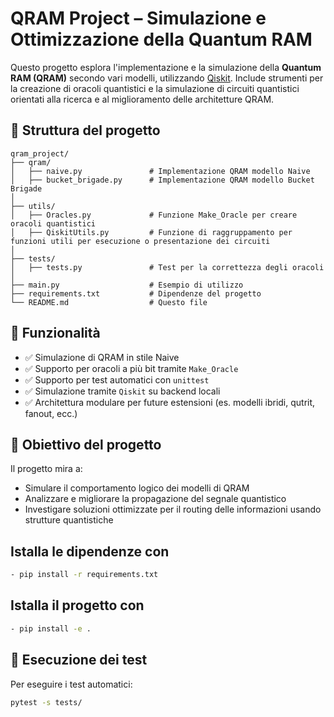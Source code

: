 # QRAM Project – Simulazione e Ottimizzazione della Quantum RAM

Questo progetto esplora l'implementazione e la simulazione della **Quantum RAM (QRAM)** secondo vari modelli, utilizzando [Qiskit](https://qiskit.org/). Include strumenti per la creazione di oracoli quantistici e la simulazione di circuiti quantistici orientati alla ricerca e al miglioramento delle architetture QRAM.

## 📁 Struttura del progetto
```text
qram_project/
├── qram/
│   ├── naive.py               # Implementazione QRAM modello Naive
│   ├── bucket_brigade.py      # Implementazione QRAM modello Bucket Brigade
│
├── utils/
│   ├── Oracles.py             # Funzione Make_Oracle per creare oracoli quantistici
│   ├── QiskitUtils.py         # Funzione di raggruppamento per funzioni utili per esecuzione o presentazione dei circuiti
│
├── tests/
│   ├── tests.py               # Test per la correttezza degli oracoli
│
├── main.py                    # Esempio di utilizzo
├── requirements.txt           # Dipendenze del progetto
└── README.md                  # Questo file
```


## 🚀 Funzionalità

- ✅ Simulazione di QRAM in stile Naive
- ✅ Supporto per oracoli a più bit tramite `Make_Oracle`
- ✅ Supporto per test automatici con `unittest`
- ✅ Simulazione tramite `Qiskit` su backend locali
- ✅ Architettura modulare per future estensioni (es. modelli ibridi, qutrit, fanout, ecc.)

## 🧠 Obiettivo del progetto

Il progetto mira a:
- Simulare il comportamento logico dei modelli di QRAM
- Analizzare e migliorare la propagazione del segnale quantistico
- Investigare soluzioni ottimizzate per il routing delle informazioni usando strutture quantistiche

## Istalla le dipendenze con

```bash
- pip install -r requirements.txt
```

## Istalla il progetto con

```bash
- pip install -e .
```


## 🧪 Esecuzione dei test

Per eseguire i test automatici:

```bash
pytest -s tests/
```